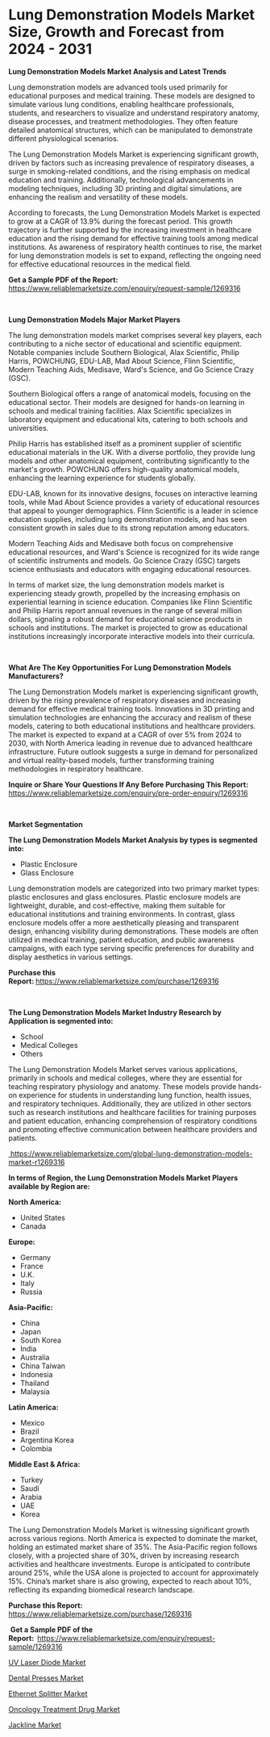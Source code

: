 <p><h1>Lung Demonstration Models Market Size, Growth and Forecast from 2024 - 2031</h1></p><p><strong>Lung Demonstration Models Market Analysis and Latest Trends</strong></p>
<p><p>Lung demonstration models are advanced tools used primarily for educational purposes and medical training. These models are designed to simulate various lung conditions, enabling healthcare professionals, students, and researchers to visualize and understand respiratory anatomy, disease processes, and treatment methodologies. They often feature detailed anatomical structures, which can be manipulated to demonstrate different physiological scenarios.</p><p>The Lung Demonstration Models Market is experiencing significant growth, driven by factors such as increasing prevalence of respiratory diseases, a surge in smoking-related conditions, and the rising emphasis on medical education and training. Additionally, technological advancements in modeling techniques, including 3D printing and digital simulations, are enhancing the realism and versatility of these models. </p><p>According to forecasts, the Lung Demonstration Models Market is expected to grow at a CAGR of 13.9% during the forecast period. This growth trajectory is further supported by the increasing investment in healthcare education and the rising demand for effective training tools among medical institutions. As awareness of respiratory health continues to rise, the market for lung demonstration models is set to expand, reflecting the ongoing need for effective educational resources in the medical field.</p></p>
<p><strong>Get a Sample PDF of the Report:&nbsp;</strong> <a href="https://www.reliablemarketsize.com/enquiry/request-sample/1269316?utm_campaign=1169&utm_medium=2&utm_source=Github&utm_content=ia&utm_term=30092024&utm_id=lung-demonstration-models">https://www.reliablemarketsize.com/enquiry/request-sample/1269316</a></p>
<p>&nbsp;</p>
<p><strong>Lung Demonstration Models Major Market Players</strong></p>
<p><p>The lung demonstration models market comprises several key players, each contributing to a niche sector of educational and scientific equipment. Notable companies include Southern Biological, Alax Scientific, Philip Harris, POWCHUNG, EDU-LAB, Mad About Science, Flinn Scientific, Modern Teaching Aids, Medisave, Ward's Science, and Go Science Crazy (GSC).</p><p>Southern Biological offers a range of anatomical models, focusing on the educational sector. Their models are designed for hands-on learning in schools and medical training facilities. Alax Scientific specializes in laboratory equipment and educational kits, catering to both schools and universities.</p><p>Philip Harris has established itself as a prominent supplier of scientific educational materials in the UK. With a diverse portfolio, they provide lung models and other anatomical equipment, contributing significantly to the market's growth. POWCHUNG offers high-quality anatomical models, enhancing the learning experience for students globally.</p><p>EDU-LAB, known for its innovative designs, focuses on interactive learning tools, while Mad About Science provides a variety of educational resources that appeal to younger demographics. Flinn Scientific is a leader in science education supplies, including lung demonstration models, and has seen consistent growth in sales due to its strong reputation among educators.</p><p>Modern Teaching Aids and Medisave both focus on comprehensive educational resources, and Ward's Science is recognized for its wide range of scientific instruments and models. Go Science Crazy (GSC) targets science enthusiasts and educators with engaging educational resources.</p><p>In terms of market size, the lung demonstration models market is experiencing steady growth, propelled by the increasing emphasis on experiential learning in science education. Companies like Flinn Scientific and Philip Harris report annual revenues in the range of several million dollars, signaling a robust demand for educational science products in schools and institutions. The market is projected to grow as educational institutions increasingly incorporate interactive models into their curricula.</p></p>
<p>&nbsp;</p>
<p><strong>What Are The Key Opportunities For Lung Demonstration Models Manufacturers?</strong></p>
<p><p>The Lung Demonstration Models market is experiencing significant growth, driven by the rising prevalence of respiratory diseases and increasing demand for effective medical training tools. Innovations in 3D printing and simulation technologies are enhancing the accuracy and realism of these models, catering to both educational institutions and healthcare providers. The market is expected to expand at a CAGR of over 5% from 2024 to 2030, with North America leading in revenue due to advanced healthcare infrastructure. Future outlook suggests a surge in demand for personalized and virtual reality-based models, further transforming training methodologies in respiratory healthcare.</p></p>
<p><strong>Inquire or Share Your Questions If Any Before Purchasing This Report:</strong> <a href="https://www.reliablemarketsize.com/enquiry/pre-order-enquiry/1269316?utm_campaign=1169&utm_medium=2&utm_source=Github&utm_content=ia&utm_term=30092024&utm_id=lung-demonstration-models">https://www.reliablemarketsize.com/enquiry/pre-order-enquiry/1269316</a></p>
<p>&nbsp;</p>
<p><strong>Market Segmentation</strong></p>
<p><strong>The Lung Demonstration Models Market Analysis by types is segmented into:</strong></p>
<p><ul><li>Plastic Enclosure</li><li>Glass Enclosure</li></ul></p>
<p><p>Lung demonstration models are categorized into two primary market types: plastic enclosures and glass enclosures. Plastic enclosure models are lightweight, durable, and cost-effective, making them suitable for educational institutions and training environments. In contrast, glass enclosure models offer a more aesthetically pleasing and transparent design, enhancing visibility during demonstrations. These models are often utilized in medical training, patient education, and public awareness campaigns, with each type serving specific preferences for durability and display aesthetics in various settings.</p></p>
<p><strong>Purchase this Report:&nbsp;</strong><a href="https://www.reliablemarketsize.com/purchase/1269316?utm_campaign=1169&utm_medium=2&utm_source=Github&utm_content=ia&utm_term=30092024&utm_id=lung-demonstration-models">https://www.reliablemarketsize.com/purchase/1269316</a></p>
<p>&nbsp;</p>
<p><strong>The Lung Demonstration Models Market Industry Research by Application is segmented into:</strong></p>
<p><ul><li>School</li><li>Medical Colleges</li><li>Others</li></ul></p>
<p><p>The Lung Demonstration Models Market serves various applications, primarily in schools and medical colleges, where they are essential for teaching respiratory physiology and anatomy. These models provide hands-on experience for students in understanding lung function, health issues, and respiratory techniques. Additionally, they are utilized in other sectors such as research institutions and healthcare facilities for training purposes and patient education, enhancing comprehension of respiratory conditions and promoting effective communication between healthcare providers and patients.</p></p>
<p><a href="https://www.reliablemarketsize.com/global-lung-demonstration-models-market-r1269316?utm_campaign=1169&utm_medium=2&utm_source=Github&utm_content=ia&utm_term=30092024&utm_id=lung-demonstration-models">&nbsp;https://www.reliablemarketsize.com/global-lung-demonstration-models-market-r1269316</a></p>
<p><strong>In terms of Region, the Lung Demonstration Models Market Players available by Region are:</strong></p>
<p>
    <p> <strong> North America: </strong>
        <ul>
            <li>United States</li>
            <li>Canada</li>
        </ul>
        </p> 
    <p> <strong> Europe: </strong>
        <ul>
            <li>Germany</li>
            <li>France</li>
            <li>U.K.</li>
            <li>Italy</li>
            <li>Russia</li>
        </ul>
        </p> 
    <p> <strong> Asia-Pacific: </strong>
        <ul>
            <li>China</li>
            <li>Japan</li>
            <li>South Korea</li>
            <li>India</li>
            <li>Australia</li>
            <li>China Taiwan</li>
            <li>Indonesia</li>
            <li>Thailand</li>
            <li>Malaysia</li>
        </ul>
        </p> 
    <p> <strong> Latin America: </strong>
        <ul>
            <li>Mexico</li>
            <li>Brazil</li>
            <li>Argentina Korea</li>
            <li>Colombia</li>
        </ul>
        </p> 
    <p> <strong> Middle East & Africa: </strong>
        <ul>
            <li>Turkey</li>
            <li>Saudi</li>
            <li>Arabia</li>
            <li>UAE</li>
            <li>Korea</li>
        </ul>
    </p>
    </p>
<p><p>The Lung Demonstration Models Market is witnessing significant growth across various regions. North America is expected to dominate the market, holding an estimated market share of 35%. The Asia-Pacific region follows closely, with a projected share of 30%, driven by increasing research activities and healthcare investments. Europe is anticipated to contribute around 25%, while the USA alone is projected to account for approximately 15%. China’s market share is also growing, expected to reach about 10%, reflecting its expanding biomedical research landscape.</p></p>
<p><strong>Purchase this Report: </strong><a href="https://www.reliablemarketsize.com/purchase/1269316?utm_campaign=1169&utm_medium=2&utm_source=Github&utm_content=ia&utm_term=30092024&utm_id=lung-demonstration-models">https://www.reliablemarketsize.com/purchase/1269316</a></p>
<p>&nbsp;<strong>Get a Sample PDF of the Report:&nbsp;&nbsp;</strong><a href="https://www.reliablemarketsize.com/enquiry/request-sample/1269316?utm_campaign=1169&utm_medium=2&utm_source=Github&utm_content=ia&utm_term=30092024&utm_id=lung-demonstration-models">https://www.reliablemarketsize.com/enquiry/request-sample/1269316</a></p>
<p><strong></strong></p>
<p><p><a href="https://issuu.com/reportprime-2/docs/uv-laser-diode-market-size-2030.ppt_c194ad1e1202c0?utm_campaign=1169&utm_medium=2&utm_source=Github&utm_content=ia&utm_term=30092024&utm_id=lung-demonstration-models">UV Laser Diode Market</a></p><p><a href="https://www.linkedin.com/pulse/dental-presses-market-trends-detailed-study-its-segmentation-jeqje?utm_campaign=1169&utm_medium=2&utm_source=Github&utm_content=ia&utm_term=30092024&utm_id=lung-demonstration-models">Dental Presses Market</a></p><p><a href="https://issuu.com/reportprime-2/docs/ethernet-splitter-market-size-2030._edb8900bf14c24?utm_campaign=1169&utm_medium=2&utm_source=Github&utm_content=ia&utm_term=30092024&utm_id=lung-demonstration-models">Ethernet Splitter Market</a></p><p><a href="https://github.com/pizolina/Market-Research-Report-List-6/blob/main/oncology-treatment-drug-market.md?utm_campaign=1169&utm_medium=2&utm_source=Github&utm_content=ia&utm_term=30092024&utm_id=lung-demonstration-models">Oncology Treatment Drug Market</a></p><p><a href="https://www.linkedin.com/pulse/jackline-market-outlook-forecast-from-2024-2031-majority-insight-qtxme?utm_campaign=1169&utm_medium=2&utm_source=Github&utm_content=ia&utm_term=30092024&utm_id=lung-demonstration-models">Jackline Market</a></p></p>